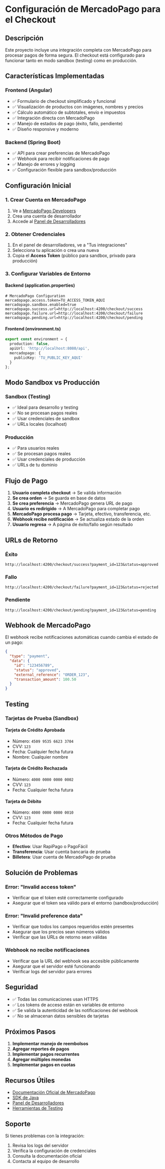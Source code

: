 # Configuración de MercadoPago para el Checkout

## Descripción
Este proyecto incluye una integración completa con MercadoPago para procesar pagos de forma segura. El checkout está configurado para funcionar tanto en modo sandbox (testing) como en producción.

## Características Implementadas

### Frontend (Angular)
- ✅ Formulario de checkout simplificado y funcional
- ✅ Visualización de productos con imágenes, nombres y precios
- ✅ Cálculo automático de subtotales, envío e impuestos
- ✅ Integración directa con MercadoPago
- ✅ Manejo de estados de pago (éxito, fallo, pendiente)
- ✅ Diseño responsive y moderno

### Backend (Spring Boot)
- ✅ API para crear preferencias de MercadoPago
- ✅ Webhook para recibir notificaciones de pago
- ✅ Manejo de errores y logging
- ✅ Configuración flexible para sandbox/producción

## Configuración Inicial

### 1. Crear Cuenta en MercadoPago
1. Ve a [MercadoPago Developers](https://www.mercadopago.com.ar/developers)
2. Crea una cuenta de desarrollador
3. Accede al [Panel de Desarrolladores](https://www.mercadopago.com.ar/developers/panel)

### 2. Obtener Credenciales
1. En el panel de desarrolladores, ve a "Tus integraciones"
2. Selecciona tu aplicación o crea una nueva
3. Copia el **Access Token** (público para sandbox, privado para producción)

### 3. Configurar Variables de Entorno

#### Backend (application.properties)
```properties
# MercadoPago Configuration
mercadopago.access.token=TU_ACCESS_TOKEN_AQUI
mercadopago.sandbox.enabled=true
mercadopago.success.url=http://localhost:4200/checkout/success
mercadopago.failure.url=http://localhost:4200/checkout/failure
mercadopago.pending.url=http://localhost:4200/checkout/pending
```

#### Frontend (environment.ts)
```typescript
export const environment = {
  production: false,
  apiUrl: 'http://localhost:8080/api',
  mercadopago: {
    publicKey: 'TU_PUBLIC_KEY_AQUI'
  }
};
```

## Modo Sandbox vs Producción

### Sandbox (Testing)
- ✅ Ideal para desarrollo y testing
- ✅ No se procesan pagos reales
- ✅ Usar credenciales de sandbox
- ✅ URLs locales (localhost)

### Producción
- ✅ Para usuarios reales
- ✅ Se procesan pagos reales
- ✅ Usar credenciales de producción
- ✅ URLs de tu dominio

## Flujo de Pago

1. **Usuario completa checkout** → Se valida información
2. **Se crea orden** → Se guarda en base de datos
3. **Se crea preferencia** → MercadoPago genera URL de pago
4. **Usuario es redirigido** → A MercadoPago para completar pago
5. **MercadoPago procesa pago** → Tarjeta, efectivo, transferencia, etc.
6. **Webhook recibe notificación** → Se actualiza estado de la orden
7. **Usuario regresa** → A página de éxito/fallo según resultado

## URLs de Retorno

### Éxito
```
http://localhost:4200/checkout/success?payment_id=123&status=approved
```

### Fallo
```
http://localhost:4200/checkout/failure?payment_id=123&status=rejected
```

### Pendiente
```
http://localhost:4200/checkout/pending?payment_id=123&status=pending
```

## Webhook de MercadoPago

El webhook recibe notificaciones automáticas cuando cambia el estado de un pago:

```json
{
  "type": "payment",
  "data": {
    "id": "123456789",
    "status": "approved",
    "external_reference": "ORDER_123",
    "transaction_amount": 100.50
  }
}
```

## Testing

### Tarjetas de Prueba (Sandbox)

#### Tarjeta de Crédito Aprobada
- Número: `4509 9535 6623 3704`
- CVV: `123`
- Fecha: Cualquier fecha futura
- Nombre: Cualquier nombre

#### Tarjeta de Crédito Rechazada
- Número: `4000 0000 0000 0002`
- CVV: `123`
- Fecha: Cualquier fecha futura

#### Tarjeta de Débito
- Número: `4000 0000 0000 0010`
- CVV: `123`
- Fecha: Cualquier fecha futura

### Otros Métodos de Pago
- **Efectivo**: Usar RapiPago o PagoFácil
- **Transferencia**: Usar cuenta bancaria de prueba
- **Billetera**: Usar cuenta de MercadoPago de prueba

## Solución de Problemas

### Error: "Invalid access token"
- Verificar que el token esté correctamente configurado
- Asegurar que el token sea válido para el entorno (sandbox/producción)

### Error: "Invalid preference data"
- Verificar que todos los campos requeridos estén presentes
- Asegurar que los precios sean números válidos
- Verificar que las URLs de retorno sean válidas

### Webhook no recibe notificaciones
- Verificar que la URL del webhook sea accesible públicamente
- Asegurar que el servidor esté funcionando
- Verificar logs del servidor para errores

## Seguridad

- ✅ Todas las comunicaciones usan HTTPS
- ✅ Los tokens de acceso están en variables de entorno
- ✅ Se valida la autenticidad de las notificaciones del webhook
- ✅ No se almacenan datos sensibles de tarjetas

## Próximos Pasos

1. **Implementar manejo de reembolsos**
2. **Agregar reportes de pagos**
3. **Implementar pagos recurrentes**
4. **Agregar múltiples monedas**
5. **Implementar pagos en cuotas**

## Recursos Útiles

- [Documentación Oficial de MercadoPago](https://www.mercadopago.com.ar/developers/es/docs)
- [SDK de Java](https://github.com/mercadopago/sdk-java)
- [Panel de Desarrolladores](https://www.mercadopago.com.ar/developers/panel)
- [Herramientas de Testing](https://www.mercadopago.com.ar/developers/es/docs/checkout-api/integration-test)

## Soporte

Si tienes problemas con la integración:
1. Revisa los logs del servidor
2. Verifica la configuración de credenciales
3. Consulta la documentación oficial
4. Contacta al equipo de desarrollo
